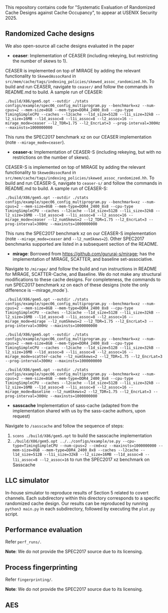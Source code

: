 This repository contains code for "Systematic Evaluation of Randomized Cache Designs against Cache Occupancy", to appear at USENIX Security 2025.

## Randomized Cache designs

We also open-source all cache designs evaluated in the paper

- **ceaser**: Implementation of CEASER (including rekeying, but restricting the number of skews to 1).

CEASER is implemented on top of MIRAGE by adding the relevant functionality to `SkewedAssocRand` in `src/mem/cache/tags/indexing_policies/skewed_assoc_randomized.hh`.
To build and run CEASER, navigate to `ceaser/` and follow the commands in README.md to build. A sample run of CEASER:

```
./build/X86/gem5.opt --outdir ./stats configs/example/spec06_config_multiprogram.py --benchmark=xz --num-cpus=2 --mem-size=8GB --mem-type=DDR4_2400_8x8 --cpu-type TimingSimpleCPU --caches --l2cache --l1d_size=512B --l1i_size=32kB --l2_size=16MB --l1d_assoc=8 --l1i_assoc=8 --l2_assoc=16 --mirage_mode=ceaser --l2_TDR=1.75 --l2_EncrLat=3 --prog-interval=300Hz --maxinsts=1000000000 
```

This runs the SPEC2017 benchmark xz on our CEASER implementation (note `--mirage_mode=ceaser`).

- **ceaser-s**: Implementation of CEASER-S (including rekeying, but with no restrictions on the number of skews).

CEASER-S is implemented on top of MIRAGE by adding the relevant functionality to `SkewedAssocRand` in `src/mem/cache/tags/indexing_policies/skewed_assoc_randomized.hh`.
To build and run CEASER-S, navigate to `ceaser-s/` and follow the commands in README.md to build. A sample run of CEASER-S:

```
./build/X86/gem5.opt --outdir ./stats configs/example/spec06_config_multiprogram.py --benchmark=xz --num-cpus=2 --mem-size=8GB --mem-type=DDR4_2400_8x8 --cpu-type TimingSimpleCPU --caches --l2cache --l1d_size=512B --l1i_size=32kB --l2_size=16MB --l1d_assoc=8 --l1i_assoc=8 --l2_assoc=16 --mirage_mode=ceaser --l2_numSkews=2 --l2_TDR=1.75 --l2_EncrLat=3 --prog-interval=300Hz --maxinsts=1000000000 
```

This runs the SPEC2017 benchmark xz on our CEASER-S implementation (note `--mirage_mode=ceaser` and `--l2_numSkews=2`). Other SPEC2017 benchmarks supported are listed in a subsequent section of the README.

- **mirage**: Borrowed from https://github.com/gururaj-s/mirage; has the implementation of MIRAGE, SCATTER, and baseline set-associative.

Navigate to `/mirage/` and follow the build and run instructions in README for MIRAGE, SCATTER-Cache, and Baseline. We do not make any structural modifications
to these cache designs. For completeness, the commands to run SPEC2017 benchmark xz on each of these designs (note the only difference is --mirage\_mode`).

```
./build/X86/gem5.opt --outdir ./stats configs/example/spec06_config_multiprogram.py --benchmark=xz --num-cpus=2 --mem-size=8GB --mem-type=DDR4_2400_8x8 --cpu-type TimingSimpleCPU --caches --l2cache --l1d_size=512B --l1i_size=32kB --l2_size=16MB --l1d_assoc=8 --l1i_assoc=8 --l2_assoc=16 --mirage_mode=mirage --l2_numSkews=2 --l2_TDR=1.75 --l2_EncrLat=3 --prog-interval=300Hz --maxinsts=1000000000 
```

```
./build/X86/gem5.opt --outdir ./stats configs/example/spec06_config_multiprogram.py --benchmark=xz --num-cpus=2 --mem-size=8GB --mem-type=DDR4_2400_8x8 --cpu-type TimingSimpleCPU --caches --l2cache --l1d_size=512B --l1i_size=32kB --l2_size=16MB --l1d_assoc=8 --l1i_assoc=8 --l2_assoc=16 --mirage_mode=scatter-cache --l2_numSkews=2 --l2_TDR=1.75 --l2_EncrLat=3 --prog-interval=300Hz --maxinsts=1000000000 
```

```
./build/X86/gem5.opt --outdir ./stats configs/example/spec06_config_multiprogram.py --benchmark=xz --num-cpus=2 --mem-size=8GB --mem-type=DDR4_2400_8x8 --cpu-type TimingSimpleCPU --caches --l2cache --l1d_size=512B --l1i_size=32kB --l2_size=16MB --l1d_assoc=8 --l1i_assoc=8 --l2_assoc=16 --mirage_mode=Baseline --l2_numSkews=2 --l2_TDR=1.75 --l2_EncrLat=3 --prog-interval=300Hz --maxinsts=1000000000 
```

- **sasscache** Implementation of sass-cache (adapted from the implementation shared with us by the sass-cache authors, upon request)

Navigate to `/sasscache` and follow the sequence of steps:
1. `scons ./build/X86/gem5.opt` to build the sasscache implementation
2. `./build/X86/gem5.opt ../../configs/example/se.py --cpu-type=TimingSimpleCPU --num-cpus=2 --cmd=xz --maxinsts=1000000000 --mem-size=8GB --mem-type=DDR4_2400_8x8 --caches --l2cache --l1d_size=512B --l1i_size=32kB --l2_size=16MB --l1d_assoc=8 --l1i_assoc=8 --l2_assoc=16` to run the SPEC2017 xz benchmark on Sasscache

## LLC simulator

In-house simulator to reproduce results of Section 5 related to covert channels. Each subdirectory within this directory corresponds to a specific randomized cache design. 
Our results can be reproduced by running `python3 main.py` in each subdirectory, followed by executing the `plot.py` script.

## Performance evaluation 

Refer `perf_runs/`.

**Note**: We do not provide the SPEC2017 source due to its licensing.

## Process fingerprinting

Refer `fingerprinting/`.

**Note**: We do not provide the SPEC2017 source due to its licensing.

## AES 

